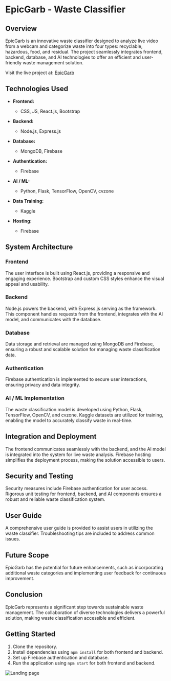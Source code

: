 # EpicGarb - Waste Classifier

## Overview

EpicGarb is an innovative waste classifier designed to analyze live video from a webcam and categorize waste into four types: recyclable, hazardous, food, and residual. The project seamlessly integrates frontend, backend, database, and AI technologies to offer an efficient and user-friendly waste management solution.

Visit the live project at: [EpicGarb](https://epicgarb.netlify.app/)

## Technologies Used

- **Frontend:**
  - CSS, JS, React.js, Bootstrap

- **Backend:**
  - Node.js, Express.js

- **Database:**
  - MongoDB, Firebase

- **Authentication:**
  - Firebase

- **AI / ML:**
  - Python, Flask, TensorFlow, OpenCV, cvzone

- **Data Training:**
  - Kaggle

- **Hosting:**
  - Firebase

## System Architecture

### Frontend

The user interface is built using React.js, providing a responsive and engaging experience. Bootstrap and custom CSS styles enhance the visual appeal and usability.

### Backend

Node.js powers the backend, with Express.js serving as the framework. This component handles requests from the frontend, integrates with the AI model, and communicates with the database.

### Database

Data storage and retrieval are managed using MongoDB and Firebase, ensuring a robust and scalable solution for managing waste classification data.

### Authentication

Firebase authentication is implemented to secure user interactions, ensuring privacy and data integrity.

### AI / ML Implementation

The waste classification model is developed using Python, Flask, TensorFlow, OpenCV, and cvzone. Kaggle datasets are utilized for training, enabling the model to accurately classify waste in real-time.

## Integration and Deployment

The frontend communicates seamlessly with the backend, and the AI model is integrated into the system for live waste analysis. Firebase hosting simplifies the deployment process, making the solution accessible to users.

## Security and Testing

Security measures include Firebase authentication for user access. Rigorous unit testing for frontend, backend, and AI components ensures a robust and reliable waste classification system.

## User Guide

A comprehensive user guide is provided to assist users in utilizing the waste classifier. Troubleshooting tips are included to address common issues.

## Future Scope

EpicGarb has the potential for future enhancements, such as incorporating additional waste categories and implementing user feedback for continuous improvement.

## Conclusion

EpicGarb represents a significant step towards sustainable waste management. The collaboration of diverse technologies delivers a powerful solution, making waste classification accessible and efficient.

## Getting Started

1. Clone the repository.
2. Install dependencies using `npm install` for both frontend and backend.
3. Set up Firebase authentication and database.
4. Run the application using `npm start` for both frontend and backend.

![Landing page](https://github.com/7rajnishsharma/CodeKshetra/assets/111423953/7ab1bed3-4a66-4a5b-a17e-aee798c865dd)
